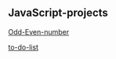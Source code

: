 ## JavaScript-projects



[Odd-Even-number](https://mans-a20.github.io/javascript-projects/odd-even-number/index.html)

[to-do-list](https://mans-a20.github.io/javascript-projects/to-do-list/index.html)




